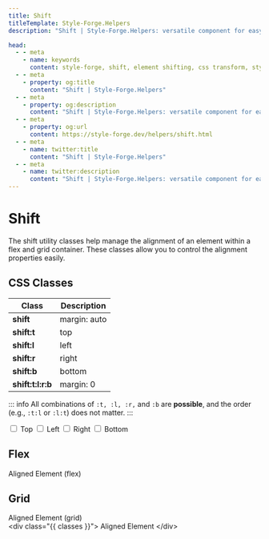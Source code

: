 ```yaml
---
title: Shift
titleTemplate: Style-Forge.Helpers
description: "Shift | Style-Forge.Helpers: versatile component for easy management of element shifting in web apps."

head:
  - - meta
    - name: keywords
      content: style-forge, shift, element shifting, css transform, styling, web development, frontend, responsive
  - - meta
    - property: og:title
      content: "Shift | Style-Forge.Helpers"
  - - meta
    - property: og:description
      content: "Shift | Style-Forge.Helpers: versatile component for easy management of element shifting in web apps."
  - - meta
    - property: og:url
      content: https://style-forge.dev/helpers/shift.html
  - - meta
    - name: twitter:title
      content: "Shift | Style-Forge.Helpers"
  - - meta
    - name: twitter:description
      content: "Shift | Style-Forge.Helpers: versatile component for easy management of element shifting in web apps."
---
```


# Shift

The shift utility classes help manage the alignment of an element within a flex and grid container. These classes 
allow you to control the alignment properties easily.

## CSS Classes

<table class="d:t w">
<thead>
<tr><th>Class</th><th>Description</th></tr>
</thead>
<tbody>
<tr><td><b>shift</b></td><td>margin: auto</td></tr>
<tr><td><b>shift:t</b></td><td>top</td></tr>
<tr><td><b>shift:l</b></td><td>left</td></tr>
<tr><td><b>shift:r</b></td><td>right</td></tr>
<tr><td><b>shift:b</b></td><td>bottom</td></tr>
<tr><td><b>shift:t:l:r:b</b></td><td>margin: 0</td></tr>
</tbody>
</table>

::: info
All combinations of `:t, :l, :r,` and `:b` are **possible**, and the order (e.g., `:t:l` or `:l:t`) does not matter.
:::

<div class="d:f:y">

<div class="pos:s t">
  <div class="d:f wrap">
    <label class="sf-switch">
      <input v-model="pos.top" type="checkbox" /> <span>Top</span>
    </label>
    <label class="sf-switch">
      <input v-model="pos.left" type="checkbox" /> <span>Left</span>
    </label>
    <label class="sf-switch">
      <input v-model="pos.right" type="checkbox" /> <span>Right</span>
    </label>
    <label class="sf-switch">
      <input v-model="pos.bottom" type="checkbox" /> <span>Bottom</span>
    </label>
  </div>
</div>

<div class="d:f:x auto wrap half">
<div class="d:f:y">

## Flex

  <div class="example d:f wrap">
    <div :class="classes">
      Aligned Element (flex)
    </div>
  </div>

</div>
<div class="d:f:y">

## Grid

  <div class="example d:g wrap">
    <div :class="classes">
      Aligned Element (grid)
    </div>
  </div>
</div>
</div>

<highlight lang="html">
&lt;div class="{{ classes }}"&gt;
  Aligned Element
&lt;/div&gt;
</highlight>

</div>

<script setup>
import { reactive, computed } from 'vue';

import 'style-forge.form/src/var.css';
import 'style-forge.form/src/base.css';
import 'style-forge.form/src/global.css';
import 'style-forge.form/src/pseudo-classes.css';

import 'style-forge.form/src/switch.css';

const pos = reactive({
  top: false,
  left: false,
  right: false,
  bottom: false,
});

const classes = computed(() => {
  const arr = ['shift'];
  if (pos.top) arr.push('t');
  if (pos.left) arr.push('l');
  if (pos.right) arr.push('r');
  if (pos.bottom) arr.push('b');
  return arr.join(':')
});
</script>
